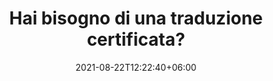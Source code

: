 ---
title: "Hai bisogno di una traduzione certificata?"
date: 2021-08-22T12:22:40+06:00
image: images/blog/post-3.jpg
description: "This is meta description"
---